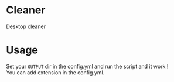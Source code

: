 # Cleaner
Desktop cleaner

# Usage
Set your `OUTPUT` dir in the config.yml and run the script and it work !  
You can add extension in the config.yml.
